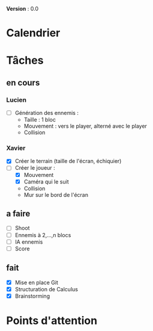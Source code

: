 **Version** : 0.0

# Calendrier

# Tâches

## en cours
### Lucien
- [ ] Génération des ennemis :
    - Taille : 1 bloc
    - Mouvement : vers le player, alterné avec le player
    - Collision

### Xavier
- [x] Créer le terrain (taille de l'écran, échiquier)
- [ ] Créer le joueur :
    - [x] Mouvement
    - [x] Caméra qui le suit
    - Collision
    - Mur sur le bord de l'écran
## a faire 
- [ ] Shoot
- [ ] Ennemis à 2,...,n blocs
- [ ] IA ennemis
- [ ] Score

## fait
- [X] Mise en place Git
- [X] Structuration de Calculus
- [X] Brainstorming

# Points d'attention


